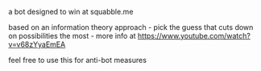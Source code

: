 a bot designed to win at squabble.me

based on an information theory approach - pick the guess that cuts down on possibilities the most - more info at https://www.youtube.com/watch?v=v68zYyaEmEA

feel free to use this for anti-bot measures

